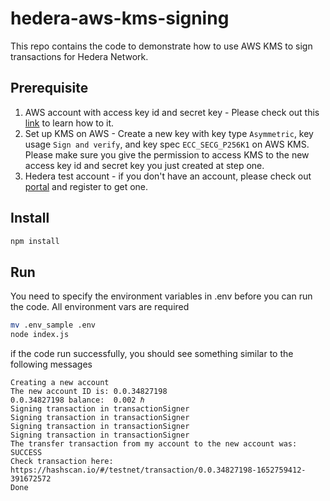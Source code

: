 # hedera-aws-kms-signing

This repo contains the code to demonstrate how to use AWS KMS to sign transactions for Hedera Network.

## Prerequisite

1. AWS account with access key id and secret key - Please check out this [link](https://aws.amazon.com/premiumsupport/knowledge-center/create-access-key/) to learn how to it.
2. Set up KMS on AWS - Create a new key with key type `Asymmetric`, key usage `Sign and verify`, and key spec `ECC_SECG_P256K1` on AWS KMS. Please make sure you give the permission to access KMS to the new access key id and secret key you just created at step one.
3. Hedera test account - if you don't have an account, please check out [portal](https://portal.hedera.com/register/) and register to get one.

## Install

```bash
npm install
```

## Run

You need to specify the environment variables in .env before you can run the code. All environment vars are required

```bash
mv .env_sample .env
node index.js
```

if the code run successfully, you should see something similar to the following messages

```
Creating a new account
The new account ID is: 0.0.34827198
0.0.34827198 balance:  0.002 ℏ
Signing transaction in transactionSigner
Signing transaction in transactionSigner
Signing transaction in transactionSigner
Signing transaction in transactionSigner
The transfer transaction from my account to the new account was: SUCCESS
Check transaction here: https://hashscan.io/#/testnet/transaction/0.0.34827198-1652759412-391672572
Done
```
